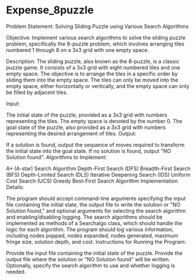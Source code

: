 # Expense_8puzzle

Problem Statement: Solving Sliding Puzzle using Various Search Algorithms

Objective:
Implement various search algorithms to solve the sliding puzzle problem, specifically the 8-puzzle problem, which involves arranging tiles numbered 1 through 8 on a 3x3 grid with one empty space.

Description:
The sliding puzzle, also known as the 8-puzzle, is a classic puzzle game. It consists of a 3x3 grid with eight numbered tiles and one empty space. The objective is to arrange the tiles in a specific order by sliding them into the empty space. The tiles can only be moved into the empty space, either horizontally or vertically, and the empty space can only be filled by adjacent tiles.

Input:

The initial state of the puzzle, provided as a 3x3 grid with numbers representing the tiles. The empty space is denoted by the number 0.
The goal state of the puzzle, also provided as a 3x3 grid with numbers representing the desired arrangement of tiles.
Output:

If a solution is found, output the sequence of moves required to transform the initial state into the goal state.
If no solution is found, output "NO Solution found".
Algorithms to Implement:

A* (A-star) Search Algorithm
Depth-First Search (DFS)
Breadth-First Search (BFS)
Depth-Limited Search (DLS)
Iterative Deepening Search (IDS)
Uniform Cost Search (UCS)
Greedy Best-First Search Algorithm
Implementation Details:

The program should accept command-line arguments specifying the input file containing the initial state, the output file to write the solution or "NO Solution found," and optional arguments for selecting the search algorithm and enabling/disabling logging.
The search algorithms should be implemented as methods of a Searchalgo class, which should handle the logic for each algorithm.
The program should log various information, including nodes popped, nodes expanded, nodes generated, maximum fringe size, solution depth, and cost.
Instructions for Running the Program:

Provide the input file containing the initial state of the puzzle.
Provide the output file where the solution or "NO Solution found" will be written.
Optionally, specify the search algorithm to use and whether logging is needed.
